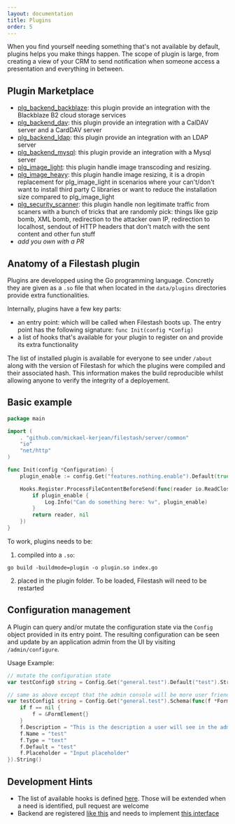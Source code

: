 ```yaml
---
layout: documentation
title: Plugins
order: 5
---
```


When you find yourself needing something that's not available by default, plugins helps you make things happen. The scope of plugin is large, from creating a view of your CRM to send notification when someone access a presentation and everything in between.

## Plugin Marketplace
- [plg_backend_backblaze](https://github.com/mickael-kerjean/filestash/tree/master/server/plugin/plg_backend_backblaze): this plugin provide an integration with the Blackblaze B2 cloud storage services
- [plg_backend_dav](https://github.com/mickael-kerjean/filestash/tree/master/server/plugin/plg_backend_dav): this plugin provide an integration with a CalDAV server and a CardDAV server
- [plg_backend_ldap](https://github.com/mickael-kerjean/filestash/tree/master/server/plugin/plg_backend_ldap): this plugin provide an integration with an LDAP server
- [plg_backend_mysql](https://github.com/mickael-kerjean/filestash/tree/master/server/plugin/plg_backend_mysql): this plugin provide an integration with a Mysql server
- [plg_image_light](https://github.com/mickael-kerjean/filestash/tree/master/server/plugin/plg_image_light): this plugin handle image transcoding and resizing.
- [plg_image_heavy](https://github.com/mickael-kerjean/filestash/tree/master/server/plugin/plg_image_heavy): this plugin handle image resizing, it is a dropin replacement for plg_image_light in scenarios where your can't/don't want to install third party C libraries or want to reduce the installation size compared to plg_image_light
- [plg_security_scanner](https://github.com/mickael-kerjean/filestash/tree/master/server/plugin/plg_security_scanner): this plugin handle non legitimate traffic from scaners with a bunch of tricks that are randomly pick: things like gzip bomb, XML bomb, redirection to the attacker own IP, redirection to localhost, sendout of HTTP headers that don't match with the sent content and other fun stuff
- *add you own with a PR*


## Anatomy of a Filestash plugin

Plugins are developped using the Go programming language. Concretly they are given as a `.so` file that when located in the `data/plugins` directories provide extra functionalities.

Internally, plugins have a few key parts:
- an entry point: which will be called when Filestash boots up. The entry point has the following signature: `func Init(config *Config)`
- a list of hooks that's available for your plugin to register on and provide its extra functionality

The list of installed plugin is available for everyone to see under `/about` along with the version of Filestash for which the plugins were compiled and their associated hash. This information makes the build reproducible whilst allowing anyone to verify the integrity of a deployement.

## Basic example

``` go
package main

import (
	. "github.com/mickael-kerjean/filestash/server/common"
	"io"
	"net/http"
)

func Init(config *Configuration) {
    plugin_enable := config.Get("features.nothing.enable").Default(true).Bool()

    Hooks.Register.ProcessFileContentBeforeSend(func(reader io.ReadCloser, ctx *App, res *http.ResponseWriter, req *http.Request) (io.ReadCloser, error){
        if plugin_enable {
            Log.Info("Can do something here: %v", plugin_enable)
        }
        return reader, nil
    })
}
```

To work, plugins needs to be:
1. compiled into a `.so`:
```
go build -buildmode=plugin -o plugin.so index.go
```
2. placed in the plugin folder. To be loaded, Filestash will need to be restarted

## Configuration management

A Plugin can query and/or mutate the configuration state via the `Config` object provided in its entry point. The resulting configuration can be seen and update by an application admin from the UI by visiting `/admin/configure`.

Usage Example:
``` go
// mutate the configuration state
var testConfig0 string = Config.Get("general.test").Default("test").String()

// same as above except that the admin console will be more user friendly
var testConfig1 string = Config.Get("general.test").Schema(func(f *FormElement) *FormElement {
	if f == nil {
		f = &FormElement{}
	}
    f.Description = "This is the description a user will see in the admin console"
	f.Name = "test"
	f.Type = "text"
    f.Default = "test"
    f.Placeholder = "Input placeholder"
}).String()
```

## Development Hints

- The list of available hooks is defined [here](https://github.com/mickael-kerjean/filestash/blob/master/server/common/plugin.go). Those will be extended when a need is identified, pull request are welcome
- Backend are registered [like this](https://github.com/mickael-kerjean/filestash/blob/master/server/plugin/plg_backend_dav/index.go#L33) and needs to implement [this interface](https://github.com/mickael-kerjean/filestash/blob/master/server/common/types.go#L10-L20)

